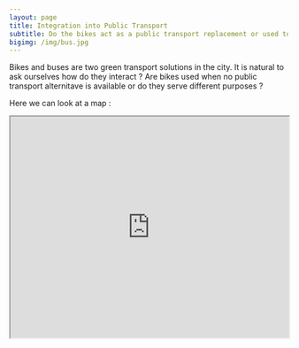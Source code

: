 ```yaml
---
layout: page
title: Integration into Public Transport
subtitle: Do the bikes act as a public transport replacement or used to fill the gaps?
bigimg: /img/bus.jpg
---
```


Bikes and buses are two green transport solutions in the city. It is natural to ask ourselves how do they interact ? 
Are bikes used when no public transport alternitave is available or do they serve different purposes ?


Here we can look at a map :

<iframe src="https://daviskia.github.io/maps/public_transport/bike_density.html" width="100%" height="400px"></iframe>

